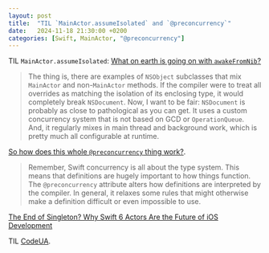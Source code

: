 ```yaml
---
layout: post
title:  "TIL `MainActor.assumeIsolated` and `@preconcurrency`"
date:   2024-11-18 21:30:00 +0200
categories: [Swift, MainActor, "@preconcurrency"]
---
```

TIL `MainActor.assumeIsolated`: [What on earth is going on with `awakeFromNib`?](https://www.massicotte.org/awakefromnib)

> The thing is, there are examples of `NSObject` subclasses that mix `MainActor` and non-`MainActor` methods. If the compiler were to treat all overrides as matching the isolation of its enclosing type, it would completely break `NSDocument`. Now, I want to be fair: `NSDocument` is probably as close to pathological as you can get. It uses a custom concurrency system that is not based on GCD or `OperationQueue`. And, it regularly mixes in main thread and background work, which is pretty much all configurable at runtime.

[So how does this whole `@preconcurrency` thing work?](https://www.massicotte.org/preconcurrency).

> Remember, Swift concurrency is all about the type system. This means that definitions are hugely important to how things function. The `@preconcurrency` attribute alters how definitions are interpreted by the compiler. In general, it relaxes some rules that might otherwise make a definition difficult or even impossible to use.

[The End of Singleton? Why Swift 6 Actors Are the Future of iOS Development](https://medium.com/@garg.vivek/the-end-of-singleton-why-swift-6-actors-are-the-future-of-ios-development-bbbe8501ee8f)

TIL [CodeUA](https://codeua.com/).
